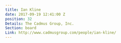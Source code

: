 ```yaml
---
title: Ian Kline
date: 2017-09-19 12:41:00 Z
position: 32
Details: The Cadmus Group, Inc.
Section: board
Link: http://www.cadmusgroup.com/people/ian-kline/
---
```


